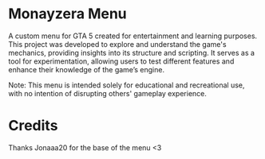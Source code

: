 # Monayzera Menu
A custom menu for GTA 5 created for entertainment and learning purposes. 
This project was developed to explore and understand the game's mechanics, providing insights into its structure and scripting. 
It serves as a tool for experimentation, allowing users to test different features and enhance their knowledge of the game’s engine.

Note: This menu is intended solely for educational and recreational use, with no intention of disrupting others' gameplay experience.

# Credits

Thanks Jonaaa20 for the base of the menu <3

